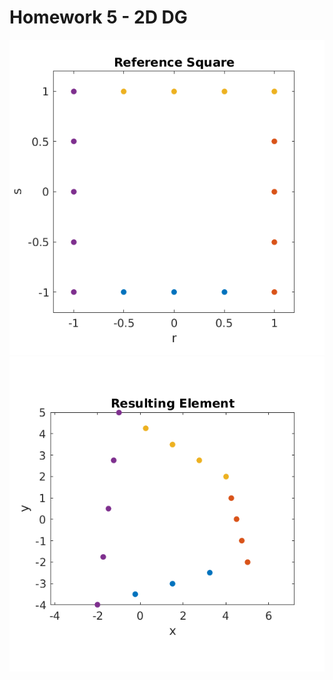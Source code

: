 # Homework 5 - 2D DG

![Reference Element](media/5-1-rs.png)
![Reference Element](media/5-1-xy.png)
